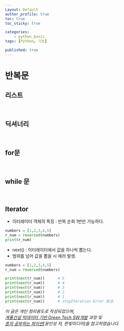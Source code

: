 ```yaml
---
Layout: Default
author_profile: true
toc: true
toc_sticky: true

categories:
    - python_basic
tags: [Python, 기초]

published: true
---
```




# 반복문
## 리스트

<br>

## 딕셔너리

<br>

## for문

<br>

## while 문

<br>

## Iterator
- 이터레이터 객체의 특징 : 반복 순회 1번만 가능하다.

```python
numbers = [1,2,3,4,5]
r_num = reversed(numbers)
print(r_num)
```

- next() : 이터레이터에서 값을 하나씩 뽑는다. 
- 범위를 넘어 값을 뽑을 시 에러 발생.

```python
numbers = [1,2,3,4,5]
r_num = reversed(numbers)

print(next(r_num))      # 5
print(next(r_num))      # 4
print(next(r_num))      # 3
print(next(r_num))      # 2
print(next(r_num))      # 1
print(next(r_num))      # stopIteration Error 발생. 
```

*이 글은 개인 정리용도로 작성되었으며,  
<u>계룡건설 빅데이터 기반 Green Tech SW개발</u> 과정 및   
<u>혼자 공부하는 파이썬</u>[윤인성 저, 한빛미디어]을 참고하였습니다.*
